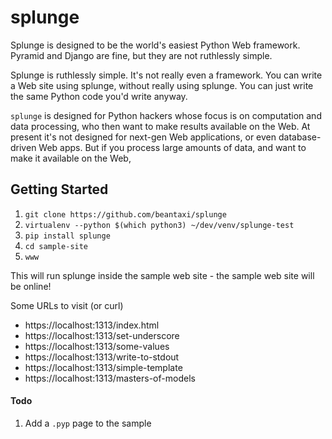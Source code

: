 # splunge
Splunge is designed to be the world's easiest Python Web framework. Pyramid and Django are fine, but they are not ruthlessly simple.

Splunge is ruthlessly simple. It's not really even a framework. You can write a Web site using splunge, without really using splunge. You can just write the same Python code you'd write anyway.

`splunge` is designed for Python hackers whose focus is on computation and data processing, who then want to make results available on the Web. At present it's not designed for next-gen Web applications, or even database-driven Web apps. But if you process large amounts of data, and want to make it available on the Web, 

## Getting Started

1. `git clone https://github.com/beantaxi/splunge`
2.  `virtualenv --python $(which python3) ~/dev/venv/splunge-test`
3.  `pip install splunge`
4. `cd sample-site`
5. `www`

This will run splunge inside the sample web site - the sample web site will be online!

Some URLs to visit (or curl)
- https://localhost:1313/index.html
- https://localhost:1313/set-underscore
- https://localhost:1313/some-values
- https://localhost:1313/write-to-stdout
- https://localhost:1313/simple-template
- https://localhost:1313/masters-of-models

#### Todo
1. Add a `.pyp` page to the sample
